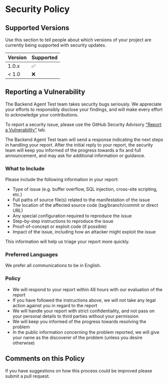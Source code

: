 # Security Policy

## Supported Versions

Use this section to tell people about which versions of your project are
currently being supported with security updates.

| Version | Supported          |
| ------- | ------------------ |
| 1.0.x   | :white_check_mark: |
| < 1.0   | :x:                |

## Reporting a Vulnerability

The Backend Agent Test team takes security bugs seriously. We appreciate your
efforts to responsibly disclose your findings, and will make every effort to
acknowledge your contributions.

To report a security issue, please use the GitHub Security Advisory ["Report a Vulnerability"](https://github.com/blackchoey/backend-agent-test/security/advisories/new) tab.

The Backend Agent Test team will send a response indicating the next steps in
handling your report. After the initial reply to your report, the security team
will keep you informed of the progress towards a fix and full announcement, and
may ask for additional information or guidance.

### What to Include

Please include the following information in your report:

* Type of issue (e.g. buffer overflow, SQL injection, cross-site scripting, etc.)
* Full paths of source file(s) related to the manifestation of the issue
* The location of the affected source code (tag/branch/commit or direct URL)
* Any special configuration required to reproduce the issue
* Step-by-step instructions to reproduce the issue
* Proof-of-concept or exploit code (if possible)
* Impact of the issue, including how an attacker might exploit the issue

This information will help us triage your report more quickly.

### Preferred Languages

We prefer all communications to be in English.

### Policy

* We will respond to your report within 48 hours with our evaluation of the report
* If you have followed the instructions above, we will not take any legal action against you in regard to the report
* We will handle your report with strict confidentiality, and not pass on your personal details to third parties without your permission
* We will keep you informed of the progress towards resolving the problem
* In the public information concerning the problem reported, we will give your name as the discoverer of the problem (unless you desire otherwise)

## Comments on this Policy

If you have suggestions on how this process could be improved please submit a
pull request.